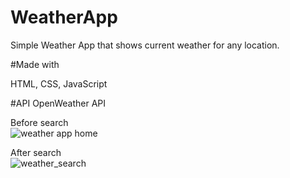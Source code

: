 # WeatherApp
Simple Weather App that shows current weather for any location.


#Made with
<div>
HTML, CSS, JavaScript
</div>

#API
OpenWeather API

Before search
<br/>
![weather app home](https://user-images.githubusercontent.com/126813107/234432459-fb535589-8be3-4794-8378-60ee7a8a7fa6.JPG)

After search
<br/>
![weather_search](https://user-images.githubusercontent.com/126813107/234432750-ff2b39c2-74e5-42fb-8e0f-362ace1b7ad2.JPG)
